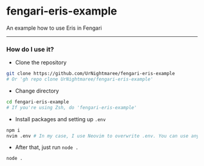 # fengari-eris-example
An example how to use Eris in Fengari

---

### How do I use it?

 - Clone the repository
```bash
git clone https://github.com/UrNightmaree/fengari-eris-example
# Or 'gh repo clone UrNightmaree/fengari-eris-example'
```
 - Change directory
```bash
cd fengari-eris-example
# If you're using Zsh, do 'fengari-eris-example'
```
 - Install packages and setting up `.env`
```bash
npm i
nvim .env # In my case, I use Neovim to overwrite .env. You can use any favorite editor you want
```
 - After that, just run `node .`
```bash
node .
```
